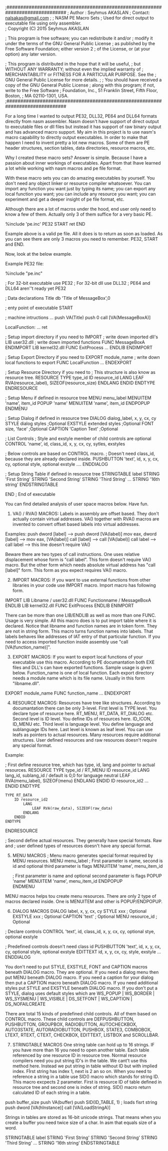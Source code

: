 ;##############################################################################
; Author : Seyhmus AKASLAN
; Contact: nalsakas@gmail.com
;
; NASM PE Macro Sets
; Used for direct output to executable file using only assembler.  
; Copyright (C) 2015  Seyhmus AKASLAN

; This program is free software; you can redistribute it and/or
; modify it under the terms of the GNU General Public License
; as published by the Free Software Foundation; either version 2
; of the License, or (at your option) any later version.

; This program is distributed in the hope that it will be useful,
; but WITHOUT ANY WARRANTY; without even the implied warranty of
; MERCHANTABILITY or FITNESS FOR A PARTICULAR PURPOSE.  See the
; GNU General Public License for more details.
; 
; You should have received a copy of the GNU General Public License
; along with this program; if not, write to the Free Software
; Foundation, Inc., 51 Franklin Street, Fifth Floor, Boston,
; MA  02110-1301, USA.
;##############################################################################

For a long time I wanted to output PE32, DLL32, PE64 and DLL64 formats directly 
from nasm assembler. Nasm doesn't have support of direct output to executable 
files or dll files but instead it has support of raw binary output and has
advanced macro support. My aim in this project is to use nasm's macro capability
to directly output executables. In order to make that happen I need to invent
pretty a lot new macros. Some of them are PE header structures, section tables,
data directories, resource macros, etc.

Why I created these macro sets? Answer is simple. Because I have a passion about
inner workings of executables. Apart from that Ihave learned a lot while working
with nasm macros and pe file format.

With these macro sets you can do amazing executables by yourself. You don't need
any object linker or resource compiler whatsoever. You can import any function
you want just by typing its name; you can export any local function you want;
you can include any resource you want; you can experiment and get a deeper insight
of pe file format, etc.

Although there are a lot of macros under the hood, end user only need to know a
few of them. Actually only 3 of them suffice for a very basic PE.

%include 'pe.inc'
PE32
START
  ret
END

Example above is a valid pe file. All it does is to return as soon as loaded. 
As you can see there are only 3 macros you need to remember. PE32, START and END.  
 
Now, look at the below example.

Example PE32 file:

%include "pe.inc"

; For 32-bit executable use PE32
; For 32-bit dll use DLL32
; PE64 and DLL64 aren''t ready yet
PE32

; Data declarations
Title db 'Title of MessageBox',0

; enty point of executable
START

; machine intructions
  ...
  push VA(Title)
  push 0
  call [VA(MessageBoxA)]

  LocalFunction:
     ...
     ret
     
; Setup import directory if you need to
IMPORT
  ; write down imported dll's
  LIB user32.dll
    ; write down imported functions
    FUNC MessageBoxA
  ENDIMPORT
  LIB kernel32.dll
    FUNC ExitProcess
    ...
  ENDLIB
ENDIMPORT

; Setup Export Directory if you need to
EXPORT module_name
   ; write down local functions to export
   FUNC LocalFunction
   ...
ENDEXPORT

; Setup Resource Directory if you need to
; This structure is also know as resource tree.
RESOURCE
  TYPE type_id
  	ID resource_id
  		LANG
  			LEAF RVA(resource_label), SIZEOF(resource_size)
  		ENDLANG
  	ENDID
  ENDTYPE
ENDRESOURCE

; Setup Menu if defined in resource tree
MENU menu_label
	MENUITEM 'name', item_id
	POPUP 'name'
		MENUITEM 'name', item_id
	ENDPOPUP
ENDMENU

; Setup Dialog if defined in resource tree
DIALOG dialog_label, x, y, cx, cy
  STYLE dialog styles      ;Optional
  EXSTYLE extended styles  ;Optional
  FONT size, 'face'        ;Optional
  CAPTION 'Caption Text'   ;Optional
  
  ; List Controls
  ; Style and exstyle member of child controls are optional
  CONTROL 'name', id, class_id, x, y, cx, cy, sytles, exstyles
  
  ; Below controls are based on CONTROL macro. 
  ; Doesn't need class_id, because they are already declared inside.
  PUSHBUTTON 'text', id, x, y, cx, cy, optional style, optional exstyle
  ....
ENDDIALOG

; Setup String Table if defined in resource tree
STRINGTABLE label
  STRING 'First String'
  STRING 'Second String'
  STRING 'Third String'
  ...
  STRING '16th string'
ENDSTRINGTABLE

END
; End of executable

You can find detailed analysis of user space macros below. Have fun.

1) VA() / RVA() MACROS:
Labels in assembly are offset based. They don't actually contain virtual addresses.
VA() together with RVA() macros are invented to convert offset based labels into
virtual addresses.

Examples: 
push dword [label] --> push dword [VA(label)]
mov eax, dword [label] --> mov eax, [VA(label)]
call [label] --> call [VA(label)]
call label --> call label --> this line doesn't require VA()

Beware there are two types of call instructions. One uses relative displacement 
whose form is "call label". This form doesn't require VA() macro. But the other 
form which needs absolute virtual address has "call [label]" form. This form as 
you expect requires VA() macro.

2) IMPORT MACROS:
If you want to use external functions from other libraries in your code use 
IMPORT macro. Import macro has following form.

IMPORT
	LIB Libname / user32.dll
		FUNC Functionname / MessageBoxA
	ENDLIB
	LIB kernel32.dll
		FUNC ExitProcess
	ENDLIB
ENIMPORT

There can be more than one LIB/ENDLIB as well as more than one FUNC. Usage is 
very simple. All this macro does is to put import table where it is declared. 
Notice that libname and function names are in token form. They are not in string 
form. This macro turns function names into labels. That labels behaves like 
addresses of IAT entry of that particular function. If you need to access imported 
function inside assembly use "call [VA(function_name)]".

3) EXPORT MACROS:
If you want to export local functions of your executable use this macro. According 
to PE documantation both EXE files and DLL's can have exported functions. Sample 
usage is given below. Function_name is one of local function. Each export directory 
needs a module name which is its file name. Usually in this form "libname.dll". 

EXPORT module_name
	FUNC function_name
	...
ENDEXPORT


4) RESOURCE MACROS:
Resources have tree like structures. According to documantation there can be only 
3-level. First level is TYPE level. You declare type of resource here. RT_MENU, 
RT_DATA, RT_DIALOG etc. Second level is ID level. You define IDs of resources here.
ID_ICON, ID_MENU etc. Third level is language level. You define language and 
sublanguage IDs here. Last level is known as leaf level. You can use leafs as 
pointers to actual resources. Many resources require additional structures. User 
defined resources and raw resources doesn't require any special format.

Example:

; First define resource tree, which has type, id, lang and pointer to actual resources.
RESOURCE
	TYPE type_id / RT_MENU
		ID resource_id
			LANG lang_id, sublang_id / default is 0,0 for language neutral
				LEAF RVA(menu_label), SIZEOF(menu)
			ENDLANG
		ENDID
		ID resource_id2
			...
		ENDID
	ENDTYPE
	
	TYPE RT_DATA
		ID resource_id2
			LANG
				LEAF RVA(raw_data), SIZEOF(raw_data)
			ENDLANG
		ENDID
	ENDTYPE
ENDRESOURCE

; Second define actual resources. They generally have special formats. Raw and 
; user defined types of resources doesn't have any special format.

5) MENU MACROS
; Menu macro generates special format required by MENU resources.
MENU menu_label
	; First parameter is name, second is id and optional third parameter is flags
	MENUITEM 'name', menu_item_id
	
	; First parameter is name and optional second parameter is flags
	POPUP 'name'
       MENUITEM 'name', menu_item_id
    ENDPOPUP	
ENDMENU

MENU macros helps tou create menu resources. There are only 2 type of macros
declared inside. One is MENUITEM and other is POPUP/ENDPOPUP.

6) DIALOG MACROS
DIALOG label, x, y, cx, cy
  STYLE xxx          ; Optional
  EXSTYLE xxx        ; Optional
  CAPTION 'text'     ; Optional
  MENU resource_id   ; Optional
  
  ; Declare controls
  CONTROL 'text', id, class_id, x, y, cx, cy, optional stye, optional exstyle

  ; Predefined controls doesn't need class id
  PUSHBUTTON 'text', id, x, y, cx, cy, optional style, optional exstyle
  EDITTEXT id, x, y, cx, cy, style, exstyle
  ...
ENDDIALOG

You don't need to put STYLE, EXSTYLE, FONT and CAPTION macros beneath DIALOG macro.
They are optional. If you need a dialog menu then put MENU beneath DIALOG macro.
If you need a caption for your dialog then put a CAPTION macro beneath DIALOG macro.
If you need additional styles put STYLE and EXSTYLE beneath DIALOG macro. If you
don't put a STYLE, dialog uses default styles which are 
WS_POPUP | WS_BORDER | WS_SYSMENU | WS_VISIBLE | DS_SETFONT | WS_CAPTION | DS_NOFAILCREATE

There are total 15 kinds of predefined child controls. All of them based on CONTROL
macro. These child controls are DEFPUSHBUTTON, PUSHBUTTON, GROUPBOX, RADIOBUTTON,
AUTOCHECKBOX, AUTO3STATE, AUTORADIOBUTTON, PUSHBOX, STATE3, COMBOBOX, LTEXT,
RTEXT, CTEXT, CHECKBOX, EDITTEXT, LISTBOX and SCROLLBAR.

7) STRINGTABLE MACROS
One string table can hold up to 16 strings. IF you have more than 16 you need to
open another table. Each table referenced by one resource ID in resource tree.
Normal resource compilers need you put string ID's in the table. We cant't use 
this method here. Instead we put string in table without ID but with implied 
index. Fİrst string has index 1, next is 2 an so on. When you need to reference
a string in a table use SID() macro which stands for string ID. This macro excpects
2 parameter. First is resource ID of table defined in resource tree and second one is
index of string. SID() macro return calculated ID of each string in a table.

push buffer_size
push VA(buffer)
push SID(ID_TABLE, 1)        ; loads fisrt string
push dword [VA(hInstance)]
call [VA(LoadStringA)] 

Strings  in tables are stored as 16-bit unicode strings. That means when you 
create a buffer you need twice size of a char. In asm that equals size of a word.

STRINGTABLE label
  STRING 'First String'
  STRING 'Second String'
  STRING 'Third String'
  ...
  STRING '16th string'
ENDSTRINGTABLE
